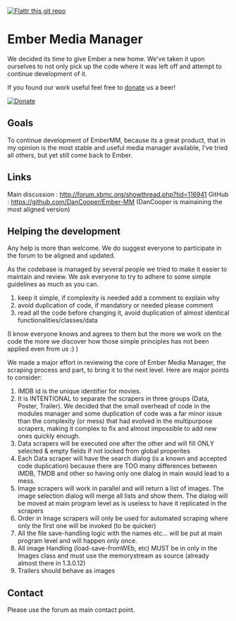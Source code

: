 [![Flattr this git repo](http://api.flattr.com/button/flattr-badge-large.png)](https://flattr.com/submit/auto?user_id=bodrick&url=https://github.com/bodrick/Ember-MM&title=EmberMM&language=en_GB&tags=github&category=software) 
# Ember Media Manager

We decided its time to give Ember a new home. We've taken it upon ourselves to not only pick up the code where it was left off and attempt to continue development of it.

If you found our work useful feel free to [donate](https://www.paypal.com/cgi-bin/webscr?cmd=_donations&business=VWVJCUV3KAUX2&lc=CH&item_name=Ember%2dTeam%3a%20DanCooper%2c%20m%2esavazzi%20%26%20Cocotus&currency_code=USD&bn=PP%2dDonationsBF%3abtn_donateCC_LG%2egif%3aNonHosted) us a beer!

[![Donate](https://www.paypalobjects.com/en_US/i/btn/btn_donate_SM.gif)](https://www.paypal.com/cgi-bin/webscr?cmd=_donations&business=VWVJCUV3KAUX2&lc=CH&item_name=Ember%2dTeam%3a%20DanCooper%2c%20m%2esavazzi%20%26%20Cocotus&currency_code=USD&bn=PP%2dDonationsBF%3abtn_donateCC_LG%2egif%3aNonHosted)

## Goals
To continue development of EmberMM, because its a great product, that in my opinion is the most stable and useful media manager available, I've tried all others, but yet still come back to Ember.

## Links
Main discussion : http://forum.xbmc.org/showthread.php?tid=116941
GitHub : https://github.com/DanCooper/Ember-MM
(DanCooper is mainaining the most aligned version)

## Helping the development
Any help is more than welcome. We do suggest everyone to participate in the forum to be aligned and updated.

As the codebase is managed by several people we tried to make it easier to maintain and review. We ask everyone to try to adhere to some simple guidelines as much as you can.
1) keep it simple, if complexity is needed add a comment to explain why
2) avoid duplication of code, if mandatory or needed please comment
3) read all the code before changing it, avoid duplication of almost identical functionalities/classes/data

(I know everyone knows and agrees to them but the more we work on the code the more we discover how those simple principles has not been applied even from us :) )

We made a major effort in reviewing the core of Ember Media Manager, the scraping process and part, to bring it to the next level. Here are major points to consider:
1) IMDB id is the unique identifier for movies.
2) It is INTENTIONAL to separate the scrapers in three groups (Data, Poster, Trailer). We decided that the small overhead of code in the modules manager and some duplication of code was a far minor issue than the complexity (or mess) that had evolved in the multipurpose scrapers, making it complex to fix and almost impossible to add new ones quickly enough.
3) Data scrapers will be executed one after the other and will fill ONLY selected & empty fields if not locked from global properites
4) Each Data scraper will have the search dialog (is a known and accepted code duplication) because there are TOO many differences between IMDB, TMDB and other so having only one dialog in main would lead to a mess.
5) Image scrapers will work in parallel and will return a list of images. The image selection dialog will merge all lists and show them. The dialog will be moved at main program level as is useless to have it replicated in the scrapers
6) Order in Image scrapers will only be used for automated scraping where only the first one will be invoked (to be quicker)
7) All the file save-handling logic with the names etc... will be put at main program level and will happen only once.
8) All image Handling (load-save-fromWEb, etc) MUST be in only in the Images class and must use the memorystream as source (already almost there in 1.3.0.12)
9) Trailers should behave as images


## Contact
Please use the forum as main contact point.
